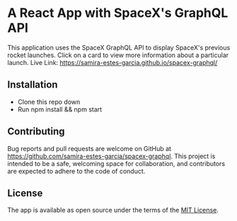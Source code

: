 # A React App with SpaceX's GraphQL API

This application uses the SpaceX GraphQL API to display SpaceX's previous rocket launches. Click on a card to view more information about a particular launch. Live Link: https://samira-estes-garcia.github.io/spacex-graphql/

## Installation

- Clone this repo down
- Run npm install && npm start

## Contributing

Bug reports and pull requests are welcome on GitHub at https://github.com/samira-estes-garcia/spacex-graphql. This project is intended to be a safe, welcoming space for collaboration, and contributors are expected to adhere to the code of conduct.

## License

The app is available as open source under the terms of the [MIT License](https://opensource.org/licenses/MIT).
